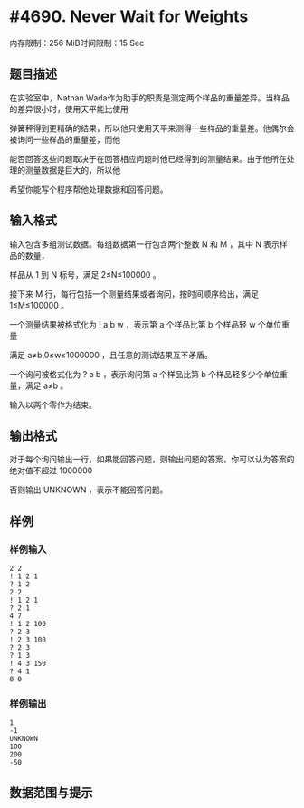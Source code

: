 # #4690. Never Wait for Weights

内存限制：256 MiB时间限制：15 Sec

## 题目描述

在实验室中，Nathan Wada作为助手的职责是测定两个样品的重量差异。当样品的差异很小时，使用天平能比使用

弹簧秤得到更精确的结果，所以他只使用天平来测得一些样品的重量差。他偶尔会被询问一些样品的重量差，而他

能否回答这些问题取决于在回答相应问题时他已经得到的测量结果。由于他所在处理的测量数据是巨大的，所以他

希望你能写个程序帮他处理数据和回答问题。

## 输入格式

输入包含多组测试数据。每组数据第一行包含两个整数 N 和 M ，其中 N 表示样品的数量，

样品从 1 到 N 标号，满足 2&le;N&le;100000 。

接下来 M 行，每行包括一个测量结果或者询问，按时间顺序给出，满足 1&le;M&le;100000 。

一个测量结果被格式化为 ! a b w ，表示第 a 个样品比第 b 个样品轻 w 个单位重量

满足 a&ne;b,0&le;w&le;1000000 ，且任意的测试结果互不矛盾。

一个询问被格式化为 ? a b ，表示询问第 a 个样品比第 b 个样品轻多少个单位重量，满足 a&ne;b 。

输入以两个零作为结束。

## 输出格式

对于每个询问输出一行，如果能回答问题，则输出问题的答案，你可以认为答案的绝对值不超过 1000000 

否则输出 UNKNOWN ，表示不能回答问题。

## 样例

### 样例输入

    
    2 2
    ! 1 2 1
    ? 1 2
    2 2
    ! 1 2 1
    ? 2 1
    4 7
    ! 1 2 100
    ? 2 3
    ! 2 3 100
    ? 2 3
    ? 1 3
    ! 4 3 150
    ? 4 1
    0 0 
    

### 样例输出

    
    1
    -1
    UNKNOWN
    100
    200
    -50
    

## 数据范围与提示
